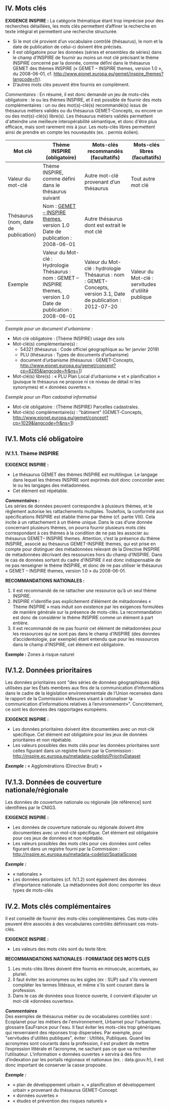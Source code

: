 ## IV. Mots clés

**EXIGENCE INSPIRE :**
La catégorie thématique étant trop imprécise pour des recherches détaillées, les mots clés permettent d’affiner la recherche en texte intégral et permettent une recherche structurée.
- Si le mot clé provient d’un vocabulaire contrôlé (thésaurus), le nom et la date de publication de celui-ci doivent être précisés.
- Il est obligatoire pour les données (séries et ensembles de séries) dans le champ d’INSPIRE de fournir au moins un mot clé précisant le thème INSPIRE concerné par la donnée, comme défini dans le thésaurus GEMET des thèmes INSPIRE (« GEMET – INSPIRE themes, version 1.0 », du 2008-06-01, cf. http://www.eionet.europa.eu/gemet/inspire_themes?langcode=fr).
- D’autres mots clés peuvent être fournis en complément.

*Commentaires :*
En résumé, il est donc demandé un jeu de mots-clés obligatoire : le ou les thèmes INSPIRE, et il est possible de fournir des mots complémentaires : un ou des mot(s)-clé(s) recommandé(s) issus de thésaurus métiers validés ou du thésaurus GEMET-Concepts, ou encore un ou des mot(s)-clé(s) libre(s).
Les thésaurus métiers validés permettent d'atteindre une meilleure interopérabilité sémantique, et donc d'être plus efficace, mais sont rarement mis à jour. Les mots-clés libres permettent ainsi de prendre en compte les nouveautés (ex. : permis éolien).

|Mot clé      | Thème INSPIRE (obligatoire)  | Mots-clés recommandés (facultatifs)| Mots-clés libres (facultatifs)|
|-------------|------------------------------|------------------------------------|-------------------------------|
Valeur du mot-clé| Thème INSPIRE, comme défini dans le thésaurus suivant| Autre mot-clé provenant d’un thésaurus|Tout autre mot clé|
Thésaurus (nom, date de publication)|Nom : [GEMET – INSPIRE themes](https://www.eionet.europa.eu/gemet/fr/inspire-themes/), version 1.0 Date de publication : 2008-06-01|Autre thésaurus dont est extrait le mot clé|
Exemple|Valeur du Mot-clé : Hydrologie Thésaurus : nom : GEMET – INSPIRE themes, version 1.0 Date de publication : 2008-06-01|Valeur du Mot-clé : hydrologie Thésaurus : nom : GEMET-Concepts, version 3.1, Date de publication : 2012-07-20|Valeur du Mot-clé : servitudes d'utilité publique|

*_Exemple pour un document d'urbanisme :_* 
  - Mot-clé obligatoire : (Thème INSPIRE) usage des sols
  - Mot-clé(s) complémentaire(s) : 
    - 54321 (thésaurus : Code officiel géographique au 1er janvier 2019)
    - PLU (thésaurus : Types de documents d’urbanisme)
    - document d’urbanisme (thésaurus : GEMET-Concepts, http://www.eionet.europa.eu/gemet/concept?cp=6285&langcode=fr&ns=1)
  - Mot-clé(s) libre(s) : « PLU Plan Local d’urbanisme » et « planification » (puisque le thésaurus ne propose ni ce niveau de détail ni les synonymes) et « données ouvertes ».

*_Exemple pour un Plan cadastral informatisé_*
  - Mot-clé obligatoire : (Thème INSPIRE) Parcelles cadastrales.
  - Mot-clé(s) complémentaire(s) : "bâtiment" (GEMET-Concepts, http://www.eionet.europa.eu/gemet/concept?cp=1029&langcode=fr&ns=1)





## IV.1. Mots clé obligatoire
### IV.1.1. Thème INSPIRE

**EXIGENCE INSPIRE :**
- Le thésaurus GEMET des thèmes INSPIRE est multilingue. Le langage dans lequel les thèmes INSPIRE sont exprimés doit donc concorder avec le ou les langages des métadonnées.
- Cet élément est répétable.

**_Commentaires :_**  
Les séries de données peuvent correspondre à plusieurs thèmes, et le règlement autorise les rattachements multiples. Toutefois, la conformité aux spécifications INSPIRE est établie thème par thème (cf. partie VIII). Cela incite à un rattachement à un thème unique.
Dans le cas d’une donnée concernant plusieurs thèmes, on pourra fournir plusieurs mots clés correspondant à ces thèmes à la condition de ne pas les associer au thésaurus GEMET– INSPIRE themes.
Attention, c’est la présence du thème INSPIRE, associé au thésaurus GEMET-INSPIRE themes, qui est prise en compte pour distinguer des métadonnées relevant de la Directive INSPIRE de métadonnées décrivant des ressources hors du champ d’INSPIRE. Dans le cas de données sortant du cadre d’INSPIRE il est donc indispensable de ne pas renseigner le thème INSPIRE, et donc de ne pas utiliser le thésaurus « GEMET – INSPIRE themes, version 1.0 » du 2008-06-01.

**RECOMMANDATIONS NATIONALES :**
1. Il est recommandé de ne rattacher une ressource qu’à un seul thème INSPIRE.
2. INSPIRE n’identifie pas explicitement d’élément de métadonnées « Thème INSPIRE » mais induit son existence par les exigences formulées de manière générale sur la présence de mots-clés. La recommandation est donc de considérer le thème INSPIRE comme un élément à part entière.
3. Il est recommandé de ne pas fournir cet élément de métadonnées pour les ressources qui ne sont pas dans le champ d’INSPIRE (des données d’accidentologie, par exemple) étant entendu que pour les ressources dans le champ d’INSPIRE, cet élément est obligatoire.

**Exemple :**
Zones à risque naturel




## IV.1.2. Données prioritaires

Les données prioritaires sont "des séries de données géographiques déjà utilisées par les États membres aux fins de la communication d’informations dans le cadre de la législation environnementale de l’Union recensées dans le rapport de la Commission «Mesures visant à rationaliser la communication d’informations relatives à l’environnement»". Concrètement, ce sont les données des rapportages européens.

**EXIGENCE INSPIRE :**
- Les données prioritaires doivent être documentées avec un mot-clé spécifique. Cet élément est obligatoire pour les jeux de données prioritaires et non répétable.
- Les valeurs possibles des mots clés pour les données prioritaires sont celles figurant dans un registre fourni par la Commission : http://inspire.ec.europa.eu/metadata-codelist/PriorityDataset

**_Exemple :_**
« Agglomérations (Directive Bruit) »




## IV.1.3. Données de couverture nationale/régionale
Les données de couverture nationale ou régionale [de référence] sont identifiées par le CNIG3.

**EXIGENCE INSPIRE :**
- Les données de couverture nationale ou régionale doivent être documentées avec un mot-clé spécifique. Cet élément est obligatoire pour ces jeux de données et non répétable.
- Les valeurs possibles des mots clés pour ces données sont celles figurant dans un registre fourni par la Commission : http://inspire.ec.europa.eu/metadata-codelist/SpatialScope

**_Exemple :_**
- « nationales »
- Les données prioritaires (cf. IV.1.2) sont également des données d’importance nationale. La métadonnées doit donc comporter les deux types de mots-clés




## IV.2. Mots clés complémentaires
Il est conseillé de fournir des mots-clés complémentaires. Ces mots-clés peuvent être associés à des vocabulaires contrôlés définissant ces mots-clés.

**EXIGENCE INSPIRE :**
- Les valeurs des mots clés sont du texte libre.

**RECOMMANDATIONS NATIONALES : FORMATAGE DES MOTS CLES**
1. Les mots-clés libres doivent être fournis en minuscule, accentués, au pluriel.
2. Il faut éviter les acronymes ou les sigles (ex : SUP) sauf s'ils viennent compléter les termes littéraux, et même s'ils sont courant dans la profession.
3. Dans le cas de données sous licence ouverte, il convient d’ajouter un mot-clé «données ouvertes».

**_Commentaires_**  
Des exemples de thésaurus métier ou de vocabulaires contrôlés sont : Ecoplanet pour les métiers de l'environnement, Urbamet pour l'urbanisme, glossaire EauFrance pour l'eau.
Il faut éviter les mots-clés trop génériques qui renverraient des réponses trop dispersées. Par exemple, pour "servitudes d'utilités publiques", éviter : Utilités, Publiques.
Quand les acronymes sont courants dans la profession, il est prudent de mettre l’expression littérale et l’acronyme, ne sachant pas ce que va rechercher l’utilisateur.
L’information « données ouvertes » servira à des fins d’indexation par les portails régionaux et nationaux (ex. : data.gouv.fr), il est donc important de conserver la casse proposée.

**_Exemple :_**
- « plan de développement urbain », « planification et développement urbain » provenant du thésaurus GEMET-Concept.
- « données ouvertes »
- « études et prévention des risques naturels »
